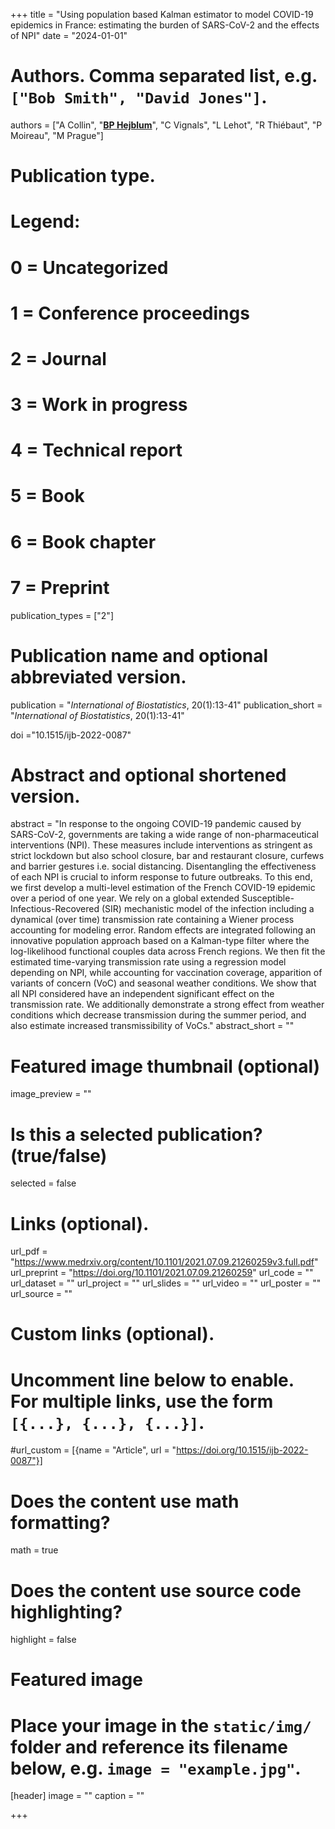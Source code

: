 +++
title = "Using population based Kalman estimator to model COVID-19 epidemics in France: estimating the burden of SARS-CoV-2 and the effects of NPI"
date = "2024-01-01"

# Authors. Comma separated list, e.g. `["Bob Smith", "David Jones"]`.
authors = ["A Collin", "<u>**BP Hejblum**</u>", "C Vignals", "L Lehot", "R Thiébaut", "P Moireau", "M Prague"]
# Publication type.
# Legend:
# 0 = Uncategorized
# 1 = Conference proceedings
# 2 = Journal
# 3 = Work in progress
# 4 = Technical report
# 5 = Book
# 6 = Book chapter
# 7 = Preprint
publication_types = ["2"]

# Publication name and optional abbreviated version.
publication = "*International of Biostatistics*, 20(1):13-41"
publication_short = "*International of Biostatistics*, 20(1):13-41"

doi ="10.1515/ijb-2022-0087"

# Abstract and optional shortened version.
abstract = "In response to the ongoing COVID-19 pandemic caused by SARS-CoV-2, governments are taking a wide range of non-pharmaceutical interventions (NPI). These measures include interventions as stringent as strict lockdown but also school closure, bar and restaurant closure, curfews and barrier gestures i.e. social distancing. Disentangling the effectiveness of each NPI is crucial to inform response to future outbreaks. To this end, we first develop a multi-level estimation of the French COVID-19 epidemic over a period of one year. We rely on a global extended Susceptible-Infectious-Recovered (SIR) mechanistic model of the infection including a dynamical (over time) transmission rate containing a Wiener process accounting for modeling error. Random effects are integrated following an innovative population approach based on a Kalman-type filter where the log-likelihood functional couples data across French regions. We then fit the estimated time-varying transmission rate using a regression model depending on NPI, while accounting for vaccination coverage, apparition of variants of concern (VoC) and seasonal weather conditions. We show that all NPI considered have an independent significant effect on the transmission rate. We additionally demonstrate a strong effect from weather conditions which decrease transmission during the summer period, and also estimate increased transmissibility of VoCs."
abstract_short = ""

# Featured image thumbnail (optional)
image_preview = ""

# Is this a selected publication? (true/false)
selected = false

# Links (optional).
url_pdf = "https://www.medrxiv.org/content/10.1101/2021.07.09.21260259v3.full.pdf"
url_preprint = "https://doi.org/10.1101/2021.07.09.21260259"
url_code = ""
url_dataset = ""
url_project = ""
url_slides = ""
url_video = ""
url_poster = ""
url_source = ""

# Custom links (optional).
# Uncomment line below to enable. For multiple links, use the form `[{...}, {...}, {...}]`.
#url_custom = [{name = "Article", url = "https://doi.org/10.1515/ijb-2022-0087"}]


# Does the content use math formatting?
math = true

# Does the content use source code highlighting?
highlight = false

# Featured image
# Place your image in the `static/img/` folder and reference its filename below, e.g. `image = "example.jpg"`.
[header]
image = ""
caption = ""

+++
